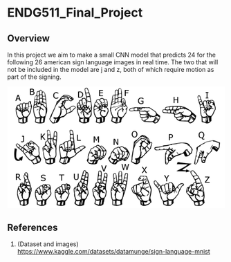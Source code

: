 # ENDG511_Final_Project

## Overview
In this project we aim to make a small CNN model that predicts 24 for the following 26 american sign language images in real time. The two that will not be included in the model are j and z, both of which require motion as part of the signing. 

![Alt text](american_sign_language.PNG "Title")

## References

1. (Dataset and images) https://www.kaggle.com/datasets/datamunge/sign-language-mnist